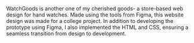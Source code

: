 WatchGoods is another one of my cherished goods- a store-based web design for hand watches. Made using the tools from Figma, this website design was made for a college project. In addition to developing the prototype using Figma, I also implemented the HTML and CSS, ensuring a seamless transition from design to development.
